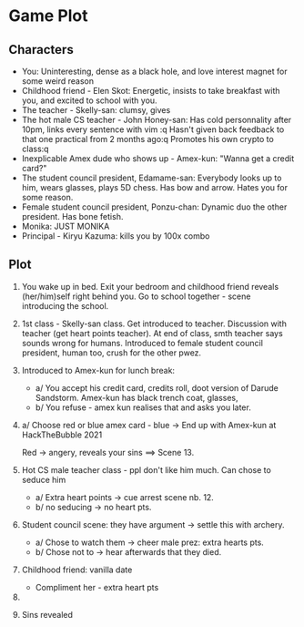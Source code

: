 # Game Plot

## Characters
* You: Uninteresting, dense as a black hole, and love interest magnet for some weird reason
* Childhood friend - Elen Skot: Energetic, insists to take breakfast with you, and excited to school with you.
* The teacher - Skelly-san: clumsy, gives 
* The hot male CS teacher - John Honey-san: Has cold personnality after 10pm, links every sentence with vim :q 
  	Hasn't given back feedback to that one practical from 2 months ago:q Promotes his own crypto to class:q
* Inexplicable Amex dude who shows up - Amex-kun: "Wanna get a credit card?" 
* The student council president, Edamame-san: Everybody looks up to him, wears glasses, plays 5D chess. Has bow and arrow.
  Hates you for some reason.
* Female student council president, Ponzu-chan: Dynamic duo the other president. Has bone fetish.
* Monika: JUST MONIKA
* Principal - Kiryu Kazuma: kills you by 100x combo 

## Plot
1. You wake up in bed. Exit your bedroom and childhood friend reveals (her/him)self right behind you.
   Go to school together - scene introducing the school. 
2. 1st class - Skelly-san class. Get introduced to teacher. Discussion with teacher (get heart points teacher).
   At end of class, smth teacher says sounds wrong for humans.
	Introduced to female student council president, human too, crush for the other pwez.
3. Introduced to Amex-kun for lunch break:
   * a/ You accept his credit card, credits roll, doot version of Darude Sandstorm.
   Amex-kun has black trench coat, glasses,
   * b/ You refuse - amex kun realises that and asks you later.

3. a/ Choose red or blue amex card - blue -> End up with Amex-kun at HackTheBubble 2021

   Red -> angery, reveals your sins ==> Scene 13.

4. Hot CS male teacher class - ppl don't like him much. Can chose to seduce him 
	* a/ Extra heart points -> cue arrest scene nb. 12.
	* b/ no seducing -> no heart pts.
	
5. Student council scene: they have argument -> settle this with archery.
   * a/ Chose to watch them -> cheer male prez: extra hearts pts.
   * b/ Chose not to -> hear afterwards that they died.
   
6. Childhood friend: vanilla date 
   * Compliment her - extra heart pts

7. 

13. Sins revealed
